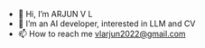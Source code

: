- 👋 Hi, I’m ARJUN V L
- 👀 I’m an AI developer, interested in LLM and CV
- 📫 How to reach me vlarjun2022@gmail.com

<!---
vlarjun20/vlarjun20 is a ✨ special ✨ repository because its `README.md` (this file) appears on your GitHub profile.
You can click the Preview link to take a look at your changes.
--->

